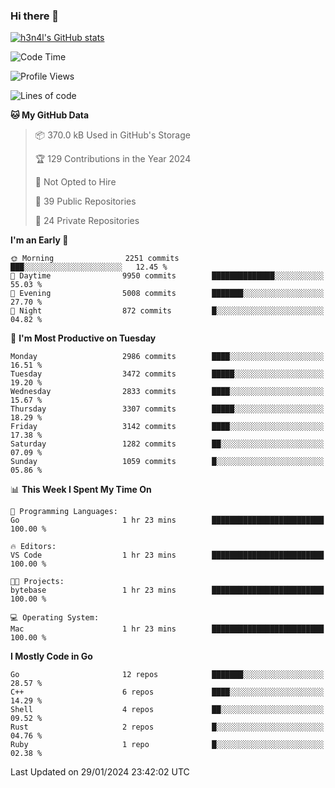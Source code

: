 ### Hi there 👋

[![h3n4l's GitHub stats](https://github-readme-stats.vercel.app/api?username=h3n4l&count_private=true&show_icons=true&theme=radical)](https://github.com/h3n4l/github-readme-stats)

<!--START_SECTION:waka-->
![Code Time](http://img.shields.io/badge/Code%20Time-1%2C834%20hrs%2017%20mins-blue)

![Profile Views](http://img.shields.io/badge/Profile%20Views-1-blue)

![Lines of code](https://img.shields.io/badge/From%20Hello%20World%20I%27ve%20Written-5.2%20million%20lines%20of%20code-blue)

**🐱 My GitHub Data** 

> 📦 370.0 kB Used in GitHub's Storage 
 > 
> 🏆 129 Contributions in the Year 2024
 > 
> 🚫 Not Opted to Hire
 > 
> 📜 39 Public Repositories 
 > 
> 🔑 24 Private Repositories 
 > 
**I'm an Early 🐤** 

```text
🌞 Morning                2251 commits        ███░░░░░░░░░░░░░░░░░░░░░░   12.45 % 
🌆 Daytime                9950 commits        ██████████████░░░░░░░░░░░   55.03 % 
🌃 Evening                5008 commits        ███████░░░░░░░░░░░░░░░░░░   27.70 % 
🌙 Night                  872 commits         █░░░░░░░░░░░░░░░░░░░░░░░░   04.82 % 
```
📅 **I'm Most Productive on Tuesday** 

```text
Monday                   2986 commits        ████░░░░░░░░░░░░░░░░░░░░░   16.51 % 
Tuesday                  3472 commits        █████░░░░░░░░░░░░░░░░░░░░   19.20 % 
Wednesday                2833 commits        ████░░░░░░░░░░░░░░░░░░░░░   15.67 % 
Thursday                 3307 commits        █████░░░░░░░░░░░░░░░░░░░░   18.29 % 
Friday                   3142 commits        ████░░░░░░░░░░░░░░░░░░░░░   17.38 % 
Saturday                 1282 commits        ██░░░░░░░░░░░░░░░░░░░░░░░   07.09 % 
Sunday                   1059 commits        █░░░░░░░░░░░░░░░░░░░░░░░░   05.86 % 
```


📊 **This Week I Spent My Time On** 

```text
💬 Programming Languages: 
Go                       1 hr 23 mins        █████████████████████████   100.00 % 

🔥 Editors: 
VS Code                  1 hr 23 mins        █████████████████████████   100.00 % 

🐱‍💻 Projects: 
bytebase                 1 hr 23 mins        █████████████████████████   100.00 % 

💻 Operating System: 
Mac                      1 hr 23 mins        █████████████████████████   100.00 % 
```

**I Mostly Code in Go** 

```text
Go                       12 repos            ███████░░░░░░░░░░░░░░░░░░   28.57 % 
C++                      6 repos             ████░░░░░░░░░░░░░░░░░░░░░   14.29 % 
Shell                    4 repos             ██░░░░░░░░░░░░░░░░░░░░░░░   09.52 % 
Rust                     2 repos             █░░░░░░░░░░░░░░░░░░░░░░░░   04.76 % 
Ruby                     1 repo              █░░░░░░░░░░░░░░░░░░░░░░░░   02.38 % 
```




 Last Updated on 29/01/2024 23:42:02 UTC
<!--END_SECTION:waka-->

